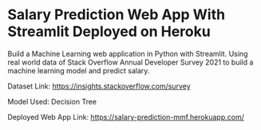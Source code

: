 # Salary Prediction Web App With Streamlit Deployed on Heroku

Build a Machine Learning web application in Python with Streamlit. Using real world data of Stack Overflow Annual Developer Survey 2021 to build a machine learning model and predict salary.

Dataset Link: https://insights.stackoverflow.com/survey


Model Used: Decision Tree


Deployed Web App Link: https://salary-prediction-mmf.herokuapp.com/
